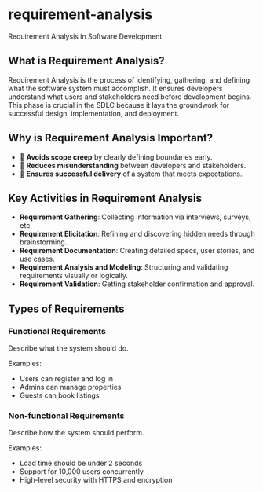 # requirement-analysis
Requirement Analysis in Software Development
## What is Requirement Analysis?

Requirement Analysis is the process of identifying, gathering, and defining what the software system must accomplish. It ensures developers understand what users and stakeholders need before development begins. This phase is crucial in the SDLC because it lays the groundwork for successful design, implementation, and deployment.
## Why is Requirement Analysis Important?

- 🎯 **Avoids scope creep** by clearly defining boundaries early.
- 🧠 **Reduces misunderstanding** between developers and stakeholders.
- 🚀 **Ensures successful delivery** of a system that meets expectations.
## Key Activities in Requirement Analysis

-  **Requirement Gathering**: Collecting information via interviews, surveys, etc.
-  **Requirement Elicitation**: Refining and discovering hidden needs through brainstorming.
-  **Requirement Documentation**: Creating detailed specs, user stories, and use cases.
-  **Requirement Analysis and Modeling**: Structuring and validating requirements visually or logically.
-  **Requirement Validation**: Getting stakeholder confirmation and approval.
## Types of Requirements

### Functional Requirements
Describe what the system should do.

Examples:
- Users can register and log in
- Admins can manage properties
- Guests can book listings

###  Non-functional Requirements
Describe how the system should perform.

Examples:
- Load time should be under 2 seconds
- Support for 10,000 users concurrently
- High-level security with HTTPS and encryption
